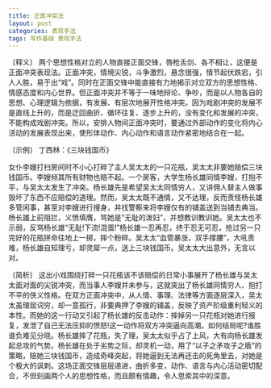 ```yaml
---
title: 正面冲突法
layout: post
categories: 表现手法
tags: 写作基础 表现手法
---
```


〔释义〕 两个思想性格对立的人物直接正面交锋，唇枪舌剑、各不相让，这便是正面冲突表现法。正面冲突，情境尖锐，斗争激烈，悬念很强，情节起伏跌宕，引人人胜，易于出“戏”。同时在正面交锋中能直接有力地揭示对立双方的思想性格、情感态度和内心世界。但正面冲突并不等于一味地辩论、争吵，而是以人物各自的思想、心理逻辑为依据，有发展、有层次地展开性格冲突。因为戏剧冲突的发展不是直线上升的，而是迂回曲折、循环往复、逐步上升的，没有变化和发展的冲突，不能构成戏剧冲突。所以，安排人物间正面冲突时，要通过外部动作的变化将内心活动的发展表现出来，使形体动作、内心动作和语言动作紧密地结合在一起。

〔示例〕 丁西林：《三块钱国币》

女仆李嫂打扫房间时不小心打碎了主人吴太太的一只花瓶，吴太太非要她赔偿三块钱国币。李嫂倾其所有财物也赔不起。一个房客，大学生杨长雄同情李嫂，打抱不平，与吴太太发生了冲突。杨长雄先是希望吴太太同情穷人，又讲佣人替主人做事毁坏了东西不应赔偿的道理。然而，吴太太既不通情，又不达理，反而责怪杨长雄多管闲事，甚至对李嫂进行搜身，并找警察来将李嫂仅有的铺盖送到当铺去典当。杨长雄上前阻拦，义愤填膺，骂她是“无耻的泼妇”，并想教训教训她。吴太太也不示弱，反骂杨长雄“无耻!下流!混蛋!”杨长雄一忍再忍，终于忍无可忍，抢过另一只完好的花瓶拼命往地上一掷，摔个粉碎。吴太太“血管暴涨，双手撑腰”，大吼责难，杨长雄自知理亏，却灵犀一点，送上三块钱国币。吴太太大出意外，无言以对。

〔简析〕 这出小戏围绕打碎一只花瓶该不该赔偿的日常小事展开了杨长雄与吴太太面对面的尖锐冲突，而当事人李嫂并未参与，这就突出了杨长雄同情穷人、抱打不平的侠义性格。在双方正面冲突中，从人情、事理、法律等方面逐层深入，吴太太虽理屈词穷，却一意孤行，非要典押了李嫂的铺盖，反映了资产阶级重利轻义的本性。而她的这一行动又引起了杨长雄的反击动作：摔掉另一只花瓶对她进行报复，发泄了自己无法压抑的愤怒!这一动作将双方冲突逼向高潮。如何结局呢?谁胜谁负难见分晓。杨长雄摔了花瓶，失了理，吴太太似乎占了上风，大有向杨长雄发起总攻的气势。杨长雄在处于劣势之际，却灵机一动，用了“以子之矛攻子之盾”的策略，赔她三块钱国币，造成奇峰突起，将她逼到无法再还击的死角里去，对她是个极大的讽刺。这场正面交锋层层递进，曲折多变，动作、语言与内心活动密切配合，不但刻画两个人的思想性格，而且颇有情趣，令人思索其中的深意。 